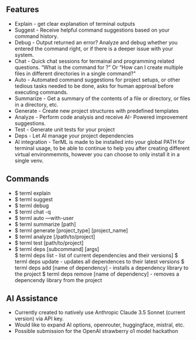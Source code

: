 ## Features
- Explain - get clear explanation of terminal outputs  
- Suggest - Receive helpful command suggestions based on your command history.  
- Debug - Output returned an error? Analyze and debug whether you entered the command right, or if there is a deeper issue with your system.  
- Chat - Quick chat sessions for termainal and programming related questions. “What is the command for <Action>?” Or “How can I create multiple files in different directories in a single command?"  
- Auto - Automated command suggestions for project setups, or other tedious tasks needed to be done, asks for human approval before executing commands.  
- Summarize - Get a summary of the contents of a file or directory, or files in a directory, etc.  
- Generate - Create new project structures with predefined templates  
- Analyze - Perform code analysis and receive AI- Powered improvement suggestions.  
- Test - Generate unit tests for your project  
- Deps - Let AI manage your project dependencies  
- AI integration - TerML is made to be installed into your global PATH for terminal usage, to be able to continue to help you after creating different virtual environmemnts, however you can choose to only install it in a single venv.  

## Commands
- $ terml explain  
- $ terml suggest  
- $ terml debug  
- $ terml chat -q  
- $ terml auto —with-user  
- $ terml summarize [path]  
- $ terml generate [project_type] [project_name]  
- $ terml analyze [/path/to/project]  
- $ terml test [path/to/project]  
- $ terml deps [subcommand] [args]  
  $ terml deps list - list of current dependencies and their versions]
  $ terml deps update - updates all dependences to their latest versions
  $ terml deps add [name of dependency] - installs a dependency library to the project
  $ terml deps remove [name of dependency] - removes a depencendy library from the project 

## AI Assistance
- Currently created to natively use Anthropic Claude 3.5 Sonnet (current version) via API key.  
- Would like to expand AI options, openrouter, huggingface, mistral, etc.  
- Possible submission for the OpenAI strawberry o1 model hackathon  